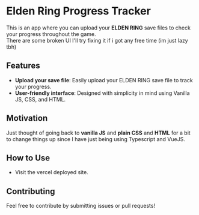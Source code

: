 # Elden Ring Progress Tracker

This is an app where you can upload your **ELDEN RING** save files to check your progress throughout the game.<br>
There are some broken UI I'll try fixing it if i got any free time (im just lazy tbh)

## Features

- **Upload your save file**: Easily upload your ELDEN RING save file to track your progress.
- **User-friendly interface**: Designed with simplicity in mind using Vanilla JS, CSS, and HTML.

## Motivation

Just thought of going back to **vanilla JS** and **plain CSS** and **HTML** for a bit to change things up since I have just being using Typescript and VueJS.

## How to Use

- Visit the vercel deployed site.

## Contributing

Feel free to contribute by submitting issues or pull requests!
